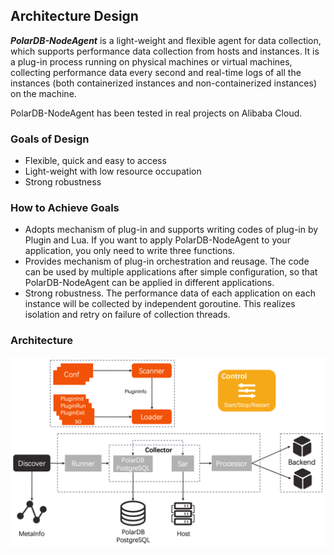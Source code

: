 ## Architecture Design

***PolarDB-NodeAgent*** is a light-weight and flexible agent for data collection, which supports performance data collection from hosts and instances. It is a plug-in process running on physical machines or virtual machines, collecting performance data every second and real-time logs of all the instances (both containerized instances and non-containerized instances) on the machine. 

PolarDB-NodeAgent has been tested in real projects on Alibaba Cloud.

### Goals of Design
 * Flexible, quick and easy to access
 * Light-weight with low resource occupation
 * Strong robustness
### How to Achieve Goals
 * Adopts mechanism of plug-in and supports writing codes of plug-in by Plugin and Lua. If you want to apply PolarDB-NodeAgent to your application, you only need to write three functions.
 * Provides mechanism of plug-in orchestration and reusage. The code can be used by multiple applications after simple configuration, so that PolarDB-NodeAgent can be applied in different applications.
 * Strong robustness. The performance data of each application on each instance will be collected by independent goroutine. This realizes isolation and retry on failure of collection threads.

### Architecture
 ![avatar](architecture.png)
